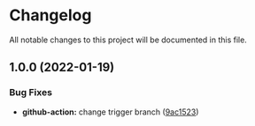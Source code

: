 # Changelog

All notable changes to this project will be documented in this file.

## 1.0.0 (2022-01-19)


### Bug Fixes

* **github-action:** change trigger branch ([9ac1523](https://github.com/LocalLegend/terraform-github-manager/commit/9ac1523539e0632576d72cbb4e9661abf3850d5e))
